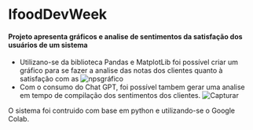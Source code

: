 # IfoodDevWeek

#### Projeto apresenta gráficos e analise de sentimentos da satisfação dos usuários de um sistema

* Utilizano-se da biblioteca Pandas e MatplotLib foi possível criar um gráfico para se fazer a analise das notas dos clientes quanto à satisfação com as 
 ![npsgráfico](https://user-images.githubusercontent.com/96202829/250545595-74cbd182-e608-4e85-851b-48cdbf3d6395.PNG)
* Com o consumo do Chat GPT, foi possível tambem gerar uma analise em tempo de compilação dos sentimentos dos clientes.
![Capturar](https://github.com/nathanlanna/IfoodDevWeek/assets/96202829/652c01c1-33be-4e6c-bc49-ea61c58ff325)

O sistema foi contruido com base em python e utilizando-se o Google Colab.

